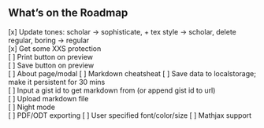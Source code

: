 ## What’s on the Roadmap

[x] Update tones: scholar → sophisticate, + tex style → scholar, delete regular, boring → regular  
[x] Get some XXS protection  
[ ] Print button on preview  
[ ] Save button on preview  
[ ] About page/modal
[ ] Markdown cheatsheat
[ ] Save data to localstorage; make it persistent for 30 mins  
[ ] Input a gist id to get markdown from (or append gist id to url)    
[ ] Upload markdown file   
[ ] Night mode   
[ ] PDF/ODT exporting
[ ] User specified font/color/size
[ ] Mathjax support

